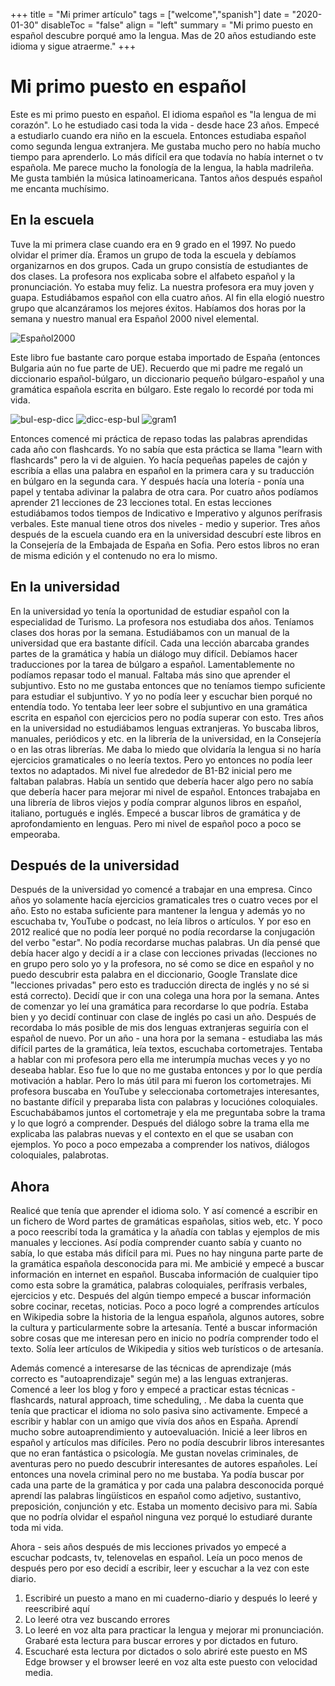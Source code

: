 +++
title = "Mi primer artículo"
tags = ["welcome","spanish"]
date = "2020-01-30"
disableToc = "false"
align = "left"
summary = "Mi primo puesto en español descubre porqué amo la lengua. Mas de 20 años estudiando este idioma y sigue atraerme."
+++

# Mi primo puesto en español

Este es mi primo puesto en español. El idioma español es "la lengua de mi corazón". Lo he estudiado casi toda la vida - desde hace 23 años. Empecé a estudiarlo cuando era niño en la escuela. Entonces estudiaba español como segunda lengua extranjera. Me gustaba mucho pero no había mucho tiempo para aprenderlo. Lo más difícil era que todavía no había internet o tv española. Me parece mucho la fonología de la lengua, la habla madrileña. Me gusta también la música latinoamericana. Tantos años después español me encanta muchísimo.

## En la escuela

Tuve la mi primera clase cuando era en 9 grado en el 1997. No puedo olvidar el primer día. Éramos un grupo de toda la escuela y debíamos organizarnos en dos grupos. Cada un grupo consistía de estudiantes de dos clases. La profesora nos explicaba sobre el alfabeto español y la pronunciación. Yo estaba muy feliz. La nuestra profesora era muy joven y guapa. Estudiábamos español con ella cuatro años. Al fin ella elogió nuestro grupo que alcanzáramos los mejores éxitos. Habíamos dos horas por la semana y nuestro manual era Español 2000 nivel elemental.

![Español2000](/espanol2000.jpg#floatleft)

Este libro fue bastante caro porque estaba importado de España (entonces Bulgaria aún no fue parte de UE). Recuerdo que mi padre me regaló un diccionario español-búlgaro, un diccionario pequeño búlgaro-español y una gramática española escrita en búlgaro. Este regalo lo recordé por toda mi vida.

![bul-esp-dicc](/diccionario-bulgaro-espanol-pequeno.jpg#floatleft)
![dicc-esp-bul](/diccionario-espanol-bulgaro.jpg)
![gram1](/mi-primera-gramatica-espanola.jpg#floatleft)

Entonces comencé mi práctica de repaso todas las palabras aprendidas cada año con flashcards. Yo no sabía que esta práctica se llama "learn with flashcards" pero la vi de alguien. Yo hacía pequeñas papeles de cajón y escribía a ellas una palabra en español en la primera cara y su traducción en búlgaro en la segunda cara. Y después hacía una lotería - ponía una papel y tentaba adivinar la palabra de otra cara. Por cuatro años podíamos aprender 21 lecciones de 23 lecciones total. En estas lecciones estudiábamos todos tiempos de Indicativo e Imperativo y algunos perífrasis verbales. Este manual tiene otros dos niveles - medio y superior. Tres años después de la escuela cuando era en la universidad descubrí este libros en la Consejería de la Embajada de España en Sofia. Pero estos libros no eran de misma edición y el contenudo no era lo mismo.

## En la universidad

En la universidad yo tenía la oportunidad de estudiar español con la especialidad de Turismo. La profesora nos estudiaba dos años. Teníamos clases dos horas por la semana. Estudiábamos con un manual de la universidad que era bastante difícil. Cada una lección abarcaba grandes partes de la gramática y había un diálogo muy difícil. Debíamos hacer traducciones por la tarea de búlgaro a español. Lamentablemente no podíamos repasar todo el manual. Faltaba más sino que aprender el subjuntivo. Esto no me gustaba entonces que no teníamos tiempo suficiente para estudiar el subjuntivo. Y yo no podía leer y escuchar bien porqué no entendía todo. Yo tentaba leer leer sobre el subjuntivo en una gramática escrita en español con ejercicios pero no podía superar con esto. Tres años en la universidad no estudiábamos lenguas extranjeras. Yo buscaba libros, manuales, periódicos y etc. en la librería de la universidad, en la Consejería o en las otras librerías. Me daba lo miedo que olvidaría la lengua si no haría ejercicios gramaticales o no leería textos. Pero yo entonces no podía leer textos no adaptados. Mi nivel fue alrededor de B1-B2 inicial pero me faltaban palabras. Había un sentido que debería hacer algo pero no sabía que debería hacer para mejorar mi nivel de español. Entonces trabajaba en una librería de libros viejos y podía comprar algunos libros en español, italiano, portugués e inglés. Empecé a buscar libros de gramática y de aprofondamiento en lenguas. Pero mi nivel de español poco a poco se empeoraba.

## Después de la universidad

Después de la universidad yo comencé a trabajar en una empresa. Cinco años yo solamente hacía ejercicios gramaticales tres o cuatro veces por el año. Esto no estaba suficiente para mantener la lengua y además yo no escuchaba tv, YouTube o podcast, no leía libros o artículos. Y por eso en 2012 realicé que no podía leer porqué no podía recordarse la conjugación del verbo "estar". No podía recordarse muchas palabras. Un día pensé que debía hacer algo y decidí a ir a clase con lecciones privadas (lecciones no en grupo pero solo yo y la profesora, no sé como se dice en español y no puedo descubrir esta palabra en el diccionario, Google Translate dice "lecciones privadas" pero esto es traducción directa de inglés y no sé si está correcto). Decidí que ir con una colega una hora por la semana. Antes de comenzar yo leí una gramática para recordarse lo que podría. Estaba bien y yo decidí continuar con clase de inglés po casi un año. Después de recordaba lo más posible de mis dos lenguas extranjeras seguiría con el español de nuevo. Por un año - una hora por la semana - estudiaba las más difícil partes de la gramática, leía textos, escuchaba cortometrajes. Tentaba a hablar con mi profesora pero ella me interumpía muchas veces y yo no deseaba hablar. Eso fue lo que no me gustaba entonces y por lo que perdía motivación a hablar. Pero lo más útil para mi fueron los cortometrajes. Mi profesora buscaba en YouTube y seleccionaba cortometrajes interesantes, no bastante difícil y preparaba lista con palabras y locuciónes coloquiales. Escuchabábamos juntos el cortometraje y ela me preguntaba sobre la trama y lo que logró a comprender. Después del diálogo sobre la trama ella me explicaba las palabras nuevas y el contexto en el que se usaban con ejemplos. Yo poco a poco empezaba a comprender los nativos, diálogos coloquiales, palabrotas.

## Ahora

Realicé que tenía que aprender el idioma solo. Y así comencé a escribir en un fichero de Word partes de gramáticas españolas, sitios web, etc. Y poco a poco reescribí toda la gramática y la añadía con tablas y ejemplos de mis manuales y lecciones. Así podía comprender cuanto sabía y cuanto no sabía, lo que estaba más difícil para mi. Pues no hay ninguna parte parte de la gramática española desconocida para mi. Me ambicié y empecé a buscar información en internet en español. Buscaba información de cualquier tipo como esta sobre la gramática, palabras coloquiales, perífrasis verbales, ejercicios y etc. Después del algún tiempo empecé a buscar información sobre cocinar, recetas, noticias. Poco a poco logré a comprendes artículos en Wikipedia sobre la historia de la lengua española, algunos autores, sobre la cultura y particularmente sobre la artesanía. Tenté a buscar información sobre cosas que me interesan pero en inicio no podría comprender todo el texto. Solía leer artículos de Wikipedia y sitios web turísticos o de artesanía.

Además comencé a interesarse de las técnicas de aprendizaje (más correcto es "autoaprendizaje" según me) a las lenguas extranjeras. Comencé a leer los blog y foro y empecé a practicar estas técnicas - flashcards, natural approach, time scheduling, . Me daba la cuenta que tenía que practicar el idioma no solo pasiva sino activamente. Empecé a escribir y hablar con un amigo que vivía dos años en España. Aprendí mucho sobre autoaprendimiento y autoevaluación. Inicié a leer libros en español y artículos mas difíciles. Pero no podía descubrir libros interesantes que no eran fantástica o psicología. Me gustan novelas criminales, de aventuras pero no puedo descubrir interesantes de autores españoles. Leí entonces una novela criminal pero no me bustaba. Ya podía buscar por cada una parte de la gramática y por cada una palabra desconocida porqué aprendí las palabras lingüísticos en español como adjetivo, sustantivo, preposición, conjunción y etc. Estaba un momento decisivo para mi. Sabía que no podría olvidar el español ninguna vez porqué lo estudiaré durante toda mi vida.

Ahora - seis años después de mis lecciones privados yo empecé a escuchar podcasts, tv, telenovelas en español. Leía un poco menos de después pero por eso decidí a escribir, leer y escuchar a la vez con este diario.
1. Escribiré un puesto a mano en mi cuaderno-diario y después lo leeré y reescribiré aquí
2. Lo leeré otra vez buscando errores
3. Lo leeré en voz alta para practicar la lengua y mejorar mi pronunciación. Grabaré esta lectura para buscar errores y por dictados en futuro.
4. Escucharé esta lectura por dictados o solo abriré este puesto en MS Edge browser y el browser leeré en voz alta este puesto con velocidad media.
